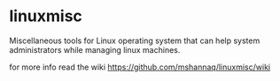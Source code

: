 # linuxmisc
Miscellaneous tools for Linux operating system that can help system administrators while managing linux machines.

for more info read the wiki https://github.com/mshannaq/linuxmisc/wiki
